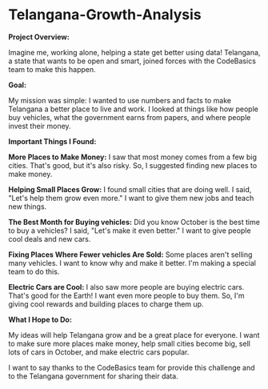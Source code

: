 # Telangana-Growth-Analysis
**Project Overview:**

Imagine me, working alone, helping a state get better using data! Telangana, a state that wants to be open and smart, joined forces with the CodeBasics team to make this happen.

**Goal:**

My mission was simple: I wanted to use numbers and facts to make Telangana a better place to live and work. I looked at things like how people buy vehicles, what the government earns from papers, and where people invest their money.

**Important Things I Found:**

**More Places to Make Money:** I saw that most money comes from a few big cities. That's good, but it's also risky. So, I suggested finding new places to make money.

**Helping Small Places Grow:** I found small cities that are doing well. I said, "Let's help them grow even more." I want to give them new jobs and teach new things.

**The Best Month for Buying vehicles:** Did you know October is the best time to buy a vehicles? I said, "Let's make it even better." I want to give people cool deals and new cars.

**Fixing Places Where Fewer vehicles Are Sold:** Some places aren't selling many vehicles. I want to know why and make it better. I'm making a special team to do this.

**Electric Cars are Cool:** I also saw more people are buying electric cars. That's good for the Earth! I want even more people to buy them. So, I'm giving cool rewards and building places to charge them up.

**What I Hope to Do:**

My ideas will help Telangana grow and be a great place for everyone. I want to make sure more places make money, help small cities become big, sell lots of cars in October, and make electric cars popular.

I want to say thanks to the CodeBasics team for provide this challenge and to the Telangana government for sharing their data.
